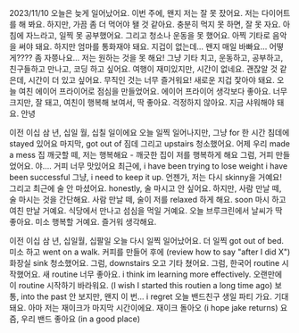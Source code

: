 2023/11/10
오늘은 늦게 일어났어요. 이번 주에, 왠지 저는 잘 못 잤어요. 저는 다이어트를 해 봐요. 하지만, 가끔 좀 더 먹어야 됄 것 같아요. 충분히 먹지 못 하면, 잘 못 자요.
아침에 자느라고, 일찍 못 공부했어요. 그리고 청소나 운동을 못 했어요.
아찍 기타로 음악을 써야 돼요. 하지만 엄마를 통화재야 돼요.
지겁이 없는데... 왠지 매일 바빠요... 어떻게???? 좀 자쯩나요... 저는 원하는 것을 못 해요! 그냥 기타 치고, 운동하고, 공부하고, 친구들하고 만나고, 코딩 하고 싶어요. 
여행이 재미있지만, 시간이 없네요. 괜잖알 것 같은데, 시간이 더 있고 싶어요. 무직인 것는 너무 즐거워요!
새로운 지겁 잧아야 돼요.
오늘 여친 에이어 프라이어로 점심을 만들었어요. 에이어 프라이어 생각보다 좋아요. 너무 크지만, 잘 돼고, 여친이 행복해 보여서, 딱 좋아요. 걱정하지 않아요.
지금 샤워해야 돼요. 안녕


이전 이십 삼 년, 십일 월, 십칠 일이에요
오늘 일찍 일어나지만, 그냥 for 한 시간 침데에 stayed 있어요
마지막, got out of 짐데 그리고 upstairs 청소했어요. 어제 우리 made a mess
집 깨긋할 떼, 저는 행복해요 - 깨긋한 집이 저를 행복하게 해요
그럼, 거피 만들었어요. 야.... 거피 너무 맛있어요
최근에, i have been trying to lose weight
i have been successful
그냥, i need to keep it up.
언젠가, 저는 다시 skinny을 거예요!
그리고 최근에 술 안 마셨어요. 
honestly, 술 마시고 안 싶어요. 하지만, 사람 만날 떼, 술 마시는 것을 간단해요. 사람 만날 떼, 술이 저를 relaxed 하게 해요.
soon 마시 하고 여친 만날 거예요. 식당에서 만나고 섬심을 먹일 거예요. 오늘 브루크린에서 날씨가 딱 좋아요. 미소 행복할 거예요. 즐거워 생각해요.


이전 이십 삼 년, 십일월, 십팔일
오늘 다시 일찍 일어났어요. 더 일찍 got out of bed. 미소 하고 went on a walk.
커피를 만들어 후에 (review how to say "after I did X") 화장실 sink 청소했어요.
그럼, downstairs 오고 기타 쳤어요. 그럼, 한국어 routine 시작했어요.
새 routine 너무 좋아요. i think im learning more effectively.
오랜만에 이 routine 시작하기 바라워요. (I wish I started this routien a long time ago)
보통, into the past 안 보지만, 왠지 이 번... i regret
오늘 밴드친구 생일 파티 가요. 기대돼요. 아마 저는 재이크가 마지막 시간이에요. 
재이크 돌아오 (i hope jake returns)
요즘, 우리 밴드 좋아요 (in a good place)